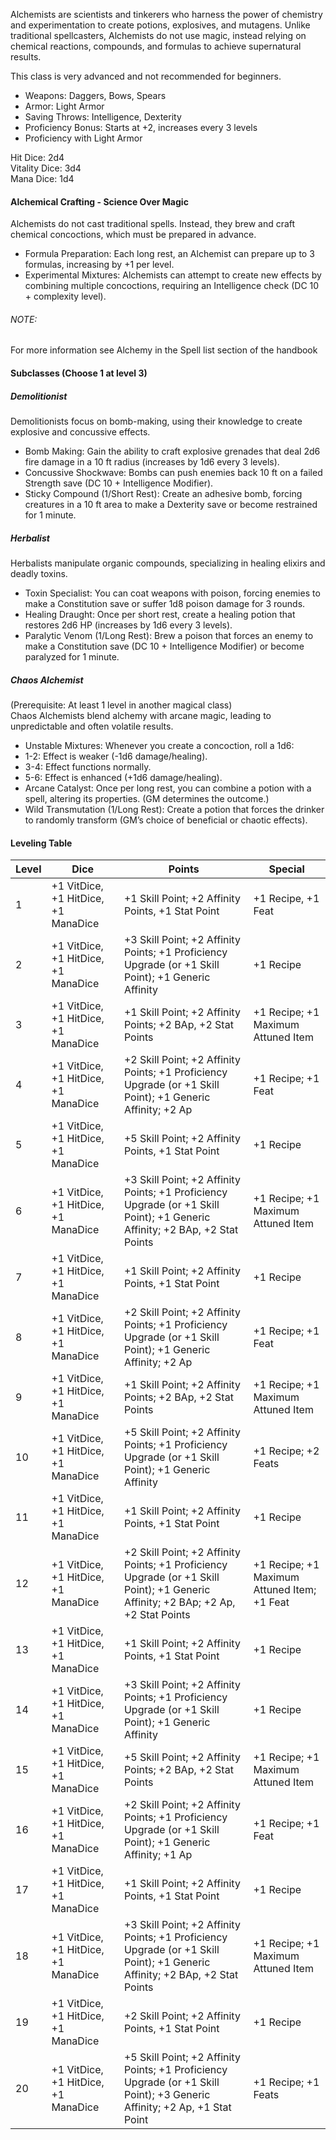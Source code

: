 Alchemists are scientists and tinkerers who harness the power of chemistry and experimentation to create potions, explosives, and mutagens. Unlike traditional spellcasters, Alchemists do not use magic, instead relying on chemical reactions, compounds, and formulas to achieve supernatural results.

This class is very advanced and not recommended for beginners. 

- Weapons: Daggers, Bows, Spears
- Armor: Light Armor
- Saving Throws: Intelligence, Dexterity
- Proficiency Bonus: Starts at +2, increases every 3 levels
- Proficiency with Light Armor

Hit Dice: 2d4  
Vitality Dice: 3d4  
Mana Dice: 1d4

#### Alchemical Crafting - Science Over Magic
Alchemists do not cast traditional spells. Instead, they brew and craft chemical concoctions, which must be prepared in advance.
- Formula Preparation: Each long rest, an Alchemist can prepare up to 3 formulas, increasing by +1 per level.
- Experimental Mixtures: Alchemists can attempt to create new effects by combining multiple concoctions, requiring an Intelligence check (DC 10 + complexity level).
###### NOTE:
For more information see Alchemy in the Spell list section of the handbook
#### Subclasses (Choose 1 at level 3)
##### Demolitionist 
Demolitionists focus on bomb-making, using their knowledge to create explosive and concussive effects.
- Bomb Making: Gain the ability to craft explosive grenades that deal 2d6 fire damage in a 10 ft radius (increases by 1d6 every 3 levels).
- Concussive Shockwave: Bombs can push enemies back 10 ft on a failed Strength save (DC 10 + Intelligence Modifier).
- Sticky Compound (1/Short Rest): Create an adhesive bomb, forcing creatures in a 10 ft area to make a Dexterity save or become restrained for 1 minute.
##### Herbalist
Herbalists manipulate organic compounds, specializing in healing elixirs and deadly toxins.
- Toxin Specialist: You can coat weapons with poison, forcing enemies to make a Constitution save or suffer 1d8 poison damage for 3 rounds.
- Healing Draught: Once per short rest, create a healing potion that restores 2d6 HP (increases by 1d6 every 3 levels).
- Paralytic Venom (1/Long Rest): Brew a poison that forces an enemy to make a Constitution save (DC 10 + Intelligence Modifier) or become paralyzed for 1 minute.
##### Chaos Alchemist
(Prerequisite: At least 1 level in another magical class)  
Chaos Alchemists blend alchemy with arcane magic, leading to unpredictable and often volatile results.
- Unstable Mixtures: Whenever you create a concoction, roll a 1d6:
- 1-2: Effect is weaker (-1d6 damage/healing).
- 3-4: Effect functions normally.
- 5-6: Effect is enhanced (+1d6 damage/healing).
- Arcane Catalyst: Once per long rest, you can combine a potion with a spell, altering its properties. (GM determines the outcome.)
- Wild Transmutation (1/Long Rest): Create a potion that forces the drinker to randomly transform (GM’s choice of beneficial or chaotic effects).
#### Leveling Table
| Level | Dice                                | Points                                                                                                                             | Special                                     |
| ----- | ----------------------------------- | ---------------------------------------------------------------------------------------------------------------------------------- | ------------------------------------------- |
| 1     | +1 VitDice, +1 HitDice, +1 ManaDice | +1 Skill Point; +2 Affinity Points, +1 Stat Point                                                                                  | +1 Recipe, +1 Feat                          |
| 2     | +1 VitDice, +1 HitDice, +1 ManaDice | +3 Skill Point; +2 Affinity Points; +1 Proficiency Upgrade (or +1 Skill Point); +1 Generic Affinity                                | +1 Recipe                                   |
| 3     | +1 VitDice, +1 HitDice, +1 ManaDice | +1 Skill Point; +2 Affinity Points; +2 BAp, +2 Stat Points                                                                         | +1 Recipe; +1 Maximum Attuned Item          |
| 4     | +1 VitDice, +1 HitDice, +1 ManaDice | +2 Skill Point; +2 Affinity Points; +1 Proficiency Upgrade (or +1 Skill Point); +1 Generic Affinity; +2 Ap                         | +1 Recipe; +1 Feat                          |
| 5     | +1 VitDice, +1 HitDice, +1 ManaDice | +5 Skill Point; +2 Affinity Points, +1 Stat Point                                                                                  | +1 Recipe                                   |
| 6     | +1 VitDice, +1 HitDice, +1 ManaDice | +3 Skill Point; +2 Affinity Points; +1 Proficiency Upgrade (or +1 Skill Point); +1 Generic Affinity; +2 BAp, +2 Stat Points        | +1 Recipe; +1 Maximum Attuned Item          |
| 7     | +1 VitDice, +1 HitDice, +1 ManaDice | +1 Skill Point; +2 Affinity Points, +1 Stat Point                                                                                  | +1 Recipe                                   |
| 8     | +1 VitDice, +1 HitDice, +1 ManaDice | +2 Skill Point; +2 Affinity Points; +1 Proficiency Upgrade (or +1 Skill Point); +1 Generic Affinity; +2 Ap                         | +1 Recipe; +1 Feat                          |
| 9     | +1 VitDice, +1 HitDice, +1 ManaDice | +1 Skill Point; +2 Affinity Points; +2 BAp, +2 Stat Points                                                                         | +1 Recipe; +1 Maximum Attuned Item          |
| 10    | +1 VitDice, +1 HitDice, +1 ManaDice | +5 Skill Point; +2 Affinity Points; +1 Proficiency Upgrade (or +1 Skill Point); +1 Generic Affinity                                | +1 Recipe; +2 Feats                         |
| 11    | +1 VitDice, +1 HitDice, +1 ManaDice | +1 Skill Point; +2 Affinity Points, +1 Stat Point                                                                                  | +1 Recipe                                   |
| 12    | +1 VitDice, +1 HitDice, +1 ManaDice | +2 Skill Point; +2 Affinity Points; +1 Proficiency Upgrade (or +1 Skill Point); +1 Generic Affinity; +2 BAp; +2 Ap, +2 Stat Points | +1 Recipe; +1 Maximum Attuned Item; +1 Feat |
| 13    | +1 VitDice, +1 HitDice, +1 ManaDice | +1 Skill Point; +2 Affinity Points, +1 Stat Point                                                                                  | +1 Recipe                                   |
| 14    | +1 VitDice, +1 HitDice, +1 ManaDice | +3 Skill Point; +2 Affinity Points; +1 Proficiency Upgrade (or +1 Skill Point); +1 Generic Affinity                                | +1 Recipe                                   |
| 15    | +1 VitDice, +1 HitDice, +1 ManaDice | +5 Skill Point; +2 Affinity Points; +2 BAp, +2 Stat Points                                                                         | +1 Recipe; +1 Maximum Attuned Item          |
| 16    | +1 VitDice, +1 HitDice, +1 ManaDice | +2 Skill Point; +2 Affinity Points; +1 Proficiency Upgrade (or +1 Skill Point); +1 Generic Affinity; +1 Ap                         | +1 Recipe; +1 Feat                          |
| 17    | +1 VitDice, +1 HitDice, +1 ManaDice | +1 Skill Point; +2 Affinity Points, +1 Stat Point                                                                                  | +1 Recipe                                   |
| 18    | +1 VitDice, +1 HitDice, +1 ManaDice | +3 Skill Point; +2 Affinity Points; +1 Proficiency Upgrade (or +1 Skill Point); +1 Generic Affinity; +2 BAp, +2 Stat Points        | +1 Recipe; +1 Maximum Attuned Item          |
| 19    | +1 VitDice, +1 HitDice, +1 ManaDice | +2 Skill Point; +2 Affinity Points, +1 Stat Point                                                                                  | +1 Recipe                                   |
| 20    | +1 VitDice, +1 HitDice, +1 ManaDice | +5 Skill Point; +2 Affinity Points; +1 Proficiency Upgrade (or +1 Skill Point); +3 Generic Affinity; +2 Ap, +1 Stat Point          | +1 Recipe; +1 Feats                         |
